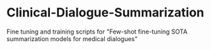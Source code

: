 # Clinical-Dialogue-Summarization
Fine tuning and training scripts for "Few-shot fine-tuning SOTA summarization models for medical dialogues"
